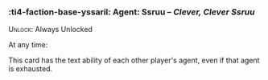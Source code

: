 ### :ti4-faction-base-yssaril: **Agent**: Ssruu – _Clever, Clever Ssruu_

<span style="font-variant:small-caps;">Unlock</span>: Always Unlocked

At any time:

This card has the text ability of each other player's agent, even if that agent is exhausted.
